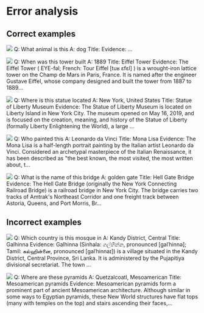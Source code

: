 # Error analysis
## Correct examples
![](https://raw.githubusercontent.com/pytorch/hub/master/images/dog.jpg)
Q: What animal is this
A: dog
Title: 
Evidence: ...

![](https://upload.wikimedia.org/wikipedia/commons/a/a8/Tour_Eiffel_Wikimedia_Commons.jpg)
Q: When was this tower built
A: 1889
Title: Eiffel Tower
Evidence: The Eiffel Tower (  EYE-fəl; French: Tour Eiffel [tuʁ ɛfɛl] ) is a wrought-iron lattice tower on the Champ de Mars in Paris, France. It is named after the engineer Gustave Eiffel, whose company designed and built the tower from 1887 to 1889...

![](https://upload.wikimedia.org/wikipedia/commons/a/a1/Statue_of_Liberty_7.jpg)
Q: Where is this statue located
A: New York, United States
Title: Statue of Liberty Museum
Evidence: The Statue of Liberty Museum is located on Liberty Island in New York City. The museum opened on May 16, 2019, and is focused on the creation, meaning, and history of the Statue of Liberty (formally Liberty Enlightening the World), a large ...

![](https://upload.wikimedia.org/wikipedia/commons/6/6a/Mona_Lisa.jpg)
Q: Who painted this
A: Leonardo da Vinci
Title: Mona Lisa
Evidence: The Mona Lisa is a half-length portrait painting by the Italian artist Leonardo da Vinci. Considered an archetypal masterpiece of the Italian Renaissance, it has been described as "the best known, the most visited, the most written about, t...

![](https://upload.wikimedia.org/wikipedia/commons/0/0c/GoldenGateBridge-001.jpg)
Q: What is the name of this bridge
A: golden gate
Title: Hell Gate Bridge
Evidence: The Hell Gate Bridge (originally the New York Connecting Railroad Bridge) is a railroad bridge in New York City. The bridge carries two tracks of Amtrak's Northeast Corridor and one freight track between Astoria, Queens, and Port Morris, Br...

## Incorrect examples
![](https://commons.wikimedia.org/wiki/Special:FilePath/Faisal%20Mosque%2010.jpg)
Q: Which country is this mosque in
A: Kandy District, Central
Title: Galhinna
Evidence: Galhinna (Sinhala: ගල්හින්න, pronounced [ɡalˈhinnə]; Tamil: கல்ஹின்னை, pronounced [ɡalˈhinnaɪ]) is a village situated in the Kandy District, Central Province, Sri Lanka. It is administered by the Pujapitiya divisional secretariat. The town ...

![](https://upload.wikimedia.org/wikipedia/commons/e/e3/Kheops-Pyramid.jpg)
Q: Where are these pyramids
A: Quetzalcoatl, Mesoamerican
Title: Mesoamerican pyramids
Evidence: Mesoamerican pyramids form a prominent part of ancient Mesoamerican architecture. Although similar in some ways to Egyptian pyramids, these New World structures have flat tops (many with temples on the top) and stairs ascending their faces,...


